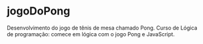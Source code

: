 # jogoDoPong
Desenvolvimento do jogo de tênis de mesa chamado Pong. Curso de Lógica de programação: comece em lógica com o jogo Pong e JavaScript.
